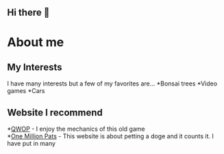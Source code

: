 ## Hi there 👋

<!--
**woo2shiesty/woo2shiesty** is a ✨ _special_ ✨ repository because its `README.md` (this file) appears on your GitHub profile.

Here are some ideas to get you started:

- 🔭 I’m currently working on ... I'm currently working on finding the right steps in this assignment!
- 🌱 I’m currently learning ... I'm learning how to use Github.
- 👯 I’m looking to collaborate on ... I'm looking to collaborate on making a website.
- 🤔 I’m looking for help with ... I'm looking for help with learning this program.
- 💬 Ask me about ... Bonsai trees!
- 📫 How to reach me: ... nkallaire@my.waketech.edu
- 😄 Pronouns: ... He/Him
- ⚡ Fun fact: ... Bonsai arent genetically dwarfed trees just regular trees with restricted living space.
-->
# About me
## My Interests
I have many interests but a few of my favorites are...
*Bonsai trees
*Video games
*Cars
## Website I recommend
 *[QWOP](https://www.foddy.net/Athletics.html) - I enjoy the mechanics of this old game  
 *[One Million Pats](https://www.onemillionpats.com) - This website is about petting a doge and it counts it. I have put in many 
